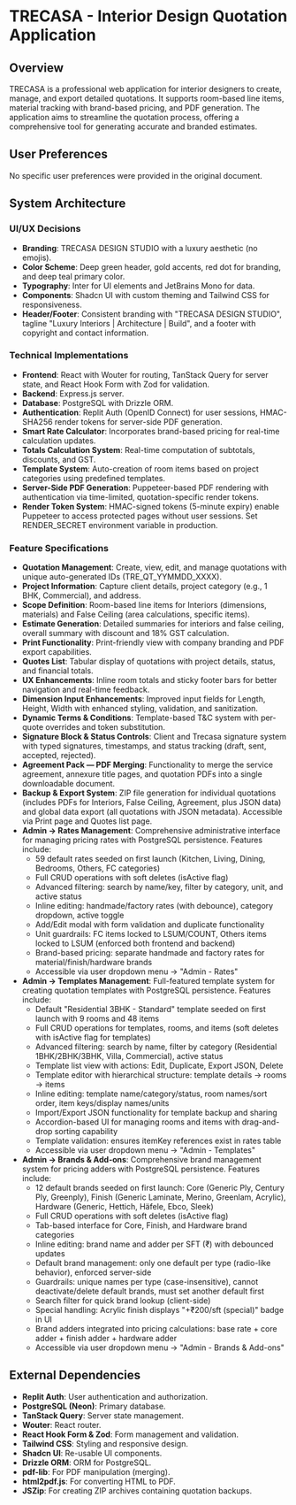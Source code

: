 # TRECASA - Interior Design Quotation Application

## Overview
TRECASA is a professional web application for interior designers to create, manage, and export detailed quotations. It supports room-based line items, material tracking with brand-based pricing, and PDF generation. The application aims to streamline the quotation process, offering a comprehensive tool for generating accurate and branded estimates.

## User Preferences
No specific user preferences were provided in the original document.

## System Architecture

### UI/UX Decisions
- **Branding**: TRECASA DESIGN STUDIO with a luxury aesthetic (no emojis).
- **Color Scheme**: Deep green header, gold accents, red dot for branding, and deep teal primary color.
- **Typography**: Inter for UI elements and JetBrains Mono for data.
- **Components**: Shadcn UI with custom theming and Tailwind CSS for responsiveness.
- **Header/Footer**: Consistent branding with "TRECASA DESIGN STUDIO", tagline "Luxury Interiors | Architecture | Build", and a footer with copyright and contact information.

### Technical Implementations
- **Frontend**: React with Wouter for routing, TanStack Query for server state, and React Hook Form with Zod for validation.
- **Backend**: Express.js server.
- **Database**: PostgreSQL with Drizzle ORM.
- **Authentication**: Replit Auth (OpenID Connect) for user sessions, HMAC-SHA256 render tokens for server-side PDF generation.
- **Smart Rate Calculator**: Incorporates brand-based pricing for real-time calculation updates.
- **Totals Calculation System**: Real-time computation of subtotals, discounts, and GST.
- **Template System**: Auto-creation of room items based on project categories using predefined templates.
- **Server-Side PDF Generation**: Puppeteer-based PDF rendering with authentication via time-limited, quotation-specific render tokens.
- **Render Token System**: HMAC-signed tokens (5-minute expiry) enable Puppeteer to access protected pages without user sessions. Set RENDER_SECRET environment variable in production.

### Feature Specifications
- **Quotation Management**: Create, view, edit, and manage quotations with unique auto-generated IDs (TRE_QT_YYMMDD_XXXX).
- **Project Information**: Capture client details, project category (e.g., 1 BHK, Commercial), and address.
- **Scope Definition**: Room-based line items for Interiors (dimensions, materials) and False Ceiling (area calculations, specific items).
- **Estimate Generation**: Detailed summaries for interiors and false ceiling, overall summary with discount and 18% GST calculation.
- **Print Functionality**: Print-friendly view with company branding and PDF export capabilities.
- **Quotes List**: Tabular display of quotations with project details, status, and financial totals.
- **UX Enhancements**: Inline room totals and sticky footer bars for better navigation and real-time feedback.
- **Dimension Input Enhancements**: Improved input fields for Length, Height, Width with enhanced styling, validation, and sanitization.
- **Dynamic Terms & Conditions**: Template-based T&C system with per-quote overrides and token substitution.
- **Signature Block & Status Controls**: Client and Trecasa signature system with typed signatures, timestamps, and status tracking (draft, sent, accepted, rejected).
- **Agreement Pack — PDF Merging**: Functionality to merge the service agreement, annexure title pages, and quotation PDFs into a single downloadable document.
- **Backup & Export System**: ZIP file generation for individual quotations (includes PDFs for Interiors, False Ceiling, Agreement, plus JSON data) and global data export (all quotations with JSON metadata). Accessible via Print page and Quotes list page.
- **Admin → Rates Management**: Comprehensive administrative interface for managing pricing rates with PostgreSQL persistence. Features include:
  - 59 default rates seeded on first launch (Kitchen, Living, Dining, Bedrooms, Others, FC categories)
  - Full CRUD operations with soft deletes (isActive flag)
  - Advanced filtering: search by name/key, filter by category, unit, and active status
  - Inline editing: handmade/factory rates (with debounce), category dropdown, active toggle
  - Add/Edit modal with form validation and duplicate functionality
  - Unit guardrails: FC items locked to LSUM/COUNT, Others items locked to LSUM (enforced both frontend and backend)
  - Brand-based pricing: separate handmade and factory rates for material/finish/hardware brands
  - Accessible via user dropdown menu → "Admin - Rates"
- **Admin → Templates Management**: Full-featured template system for creating quotation templates with PostgreSQL persistence. Features include:
  - Default "Residential 3BHK - Standard" template seeded on first launch with 9 rooms and 48 items
  - Full CRUD operations for templates, rooms, and items (soft deletes with isActive flag for templates)
  - Advanced filtering: search by name, filter by category (Residential 1BHK/2BHK/3BHK, Villa, Commercial), active status
  - Template list view with actions: Edit, Duplicate, Export JSON, Delete
  - Template editor with hierarchical structure: template details → rooms → items
  - Inline editing: template name/category/status, room names/sort order, item keys/display names/units
  - Import/Export JSON functionality for template backup and sharing
  - Accordion-based UI for managing rooms and items with drag-and-drop sorting capability
  - Template validation: ensures itemKey references exist in rates table
  - Accessible via user dropdown menu → "Admin - Templates"
- **Admin → Brands & Add-ons**: Comprehensive brand management system for pricing adders with PostgreSQL persistence. Features include:
  - 12 default brands seeded on first launch: Core (Generic Ply, Century Ply, Greenply), Finish (Generic Laminate, Merino, Greenlam, Acrylic), Hardware (Generic, Hettich, Häfele, Ebco, Sleek)
  - Full CRUD operations with soft deletes (isActive flag)
  - Tab-based interface for Core, Finish, and Hardware brand categories
  - Inline editing: brand name and adder per SFT (₹) with debounced updates
  - Default brand management: only one default per type (radio-like behavior), enforced server-side
  - Guardrails: unique names per type (case-insensitive), cannot deactivate/delete default brands, must set another default first
  - Search filter for quick brand lookup (client-side)
  - Special handling: Acrylic finish displays "+₹200/sft (special)" badge in UI
  - Brand adders integrated into pricing calculations: base rate + core adder + finish adder + hardware adder
  - Accessible via user dropdown menu → "Admin - Brands & Add-ons"

## External Dependencies
- **Replit Auth**: User authentication and authorization.
- **PostgreSQL (Neon)**: Primary database.
- **TanStack Query**: Server state management.
- **Wouter**: React router.
- **React Hook Form & Zod**: Form management and validation.
- **Tailwind CSS**: Styling and responsive design.
- **Shadcn UI**: Re-usable UI components.
- **Drizzle ORM**: ORM for PostgreSQL.
- **pdf-lib**: For PDF manipulation (merging).
- **html2pdf.js**: For converting HTML to PDF.
- **JSZip**: For creating ZIP archives containing quotation backups.